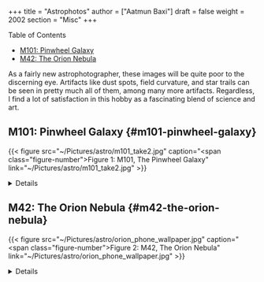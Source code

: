+++
title = "Astrophotos"
author = ["Aatmun Baxi"]
draft = false
weight = 2002
section = "Misc"
+++

<div class="ox-hugo-toc toc">

<div class="heading">Table of Contents</div>

- [M101: Pinwheel Galaxy](#m101-pinwheel-galaxy)
- [M42: The Orion Nebula](#m42-the-orion-nebula)

</div>
<!--endtoc-->

As a fairly new astrophotographer, these images will be quite poor to the discerning eye. Artifacts like dust spots, field curvature, and star trails can be seen in pretty much all of them, among many more artifacts. Regardless, I find a lot of satisfaction in this hobby as a fascinating blend of science and art.


## M101: Pinwheel Galaxy {#m101-pinwheel-galaxy}

<a id="figure--m101"></a>

{{< figure src="~/Pictures/astro/m101_take2.jpg" caption="<span class=\"figure-number\">Figure 1: </span>M101, The Pinwheel Galaxy" link="~/Pictures/astro/m101_take2.jpg" >}}

<details>
<summary>Details</summary>
<div class="details">

It's been a while since I took this image, but I belive it total around 3 hours of integration
</div>
</details>


## M42: The Orion Nebula {#m42-the-orion-nebula}

<a id="figure--m42"></a>

{{< figure src="~/Pictures/astro/orion_phone_wallpaper.jpg" caption="<span class=\"figure-number\">Figure 2: </span>M42, The Orion Nebula" link="~/Pictures/astro/orion_phone_wallpaper.jpg" >}}

<details>
<summary>Details</summary>
<div class="details">

This image was processed from my first ever outing doing astrophotography. It totals around 12 minutes of integration from the Bortle 1 sky around the McDonald Observatory. Weather prevented any more data collection, but I'm still surprised at how much I was able to get out of it. By contrast my [image of M101](#m101-pinwheel-galaxy) was taken from a very light-polluted Bortle 8 sky, and that image was 3 hours of integration. This image always surprises me at how much better it is to image under dark skies.

The uneven illumination on the bottom left of the image is due to a strange reflection pattern on an IR cut filter I have for my camera. It's not present in other images because I imaged those without the filter.
</div>
</details>
